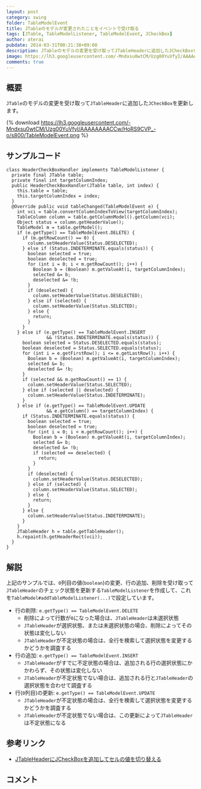 ```yaml
---
layout: post
category: swing
folder: TableModelEvent
title: JTableのモデルが変更されたことをイベントで受け取る
tags: [JTable, TableModelListener, TableModelEvent, JCheckBox]
author: aterai
pubdate: 2014-03-31T00:21:38+09:00
description: JTableのモデルの変更を受け取ってJTableHeaderに追加したJCheckBoxを更新します。
image: https://lh3.googleusercontent.com/-Mndxsu0wtCM/Uzg00YuVfyI/AAAAAAAACCw/HoRS9CVP_-o/s800/TableModelEvent.png
comments: true
---
```

## 概要
`JTable`のモデルの変更を受け取って`JTableHeader`に追加した`JCheckBox`を更新します。

{% download https://lh3.googleusercontent.com/-Mndxsu0wtCM/Uzg00YuVfyI/AAAAAAAACCw/HoRS9CVP_-o/s800/TableModelEvent.png %}

## サンプルコード
<pre class="prettyprint"><code>class HeaderCheckBoxHandler implements TableModelListener {
  private final JTable table;
  private final int targetColumnIndex;
  public HeaderCheckBoxHandler(JTable table, int index) {
    this.table = table;
    this.targetColumnIndex = index;
  }
  @Override public void tableChanged(TableModelEvent e) {
    int vci = table.convertColumnIndexToView(targetColumnIndex);
    TableColumn column = table.getColumnModel().getColumn(vci);
    Object status = column.getHeaderValue();
    TableModel m = table.getModel();
    if (e.getType() == TableModelEvent.DELETE) {
      if (m.getRowCount() == 0) {
        column.setHeaderValue(Status.DESELECTED);
      } else if (Status.INDETERMINATE.equals(status)) {
        boolean selected = true;
        boolean deselected = true;
        for (int i = 0; i &lt; m.getRowCount(); i++) {
          Boolean b = (Boolean) m.getValueAt(i, targetColumnIndex);
          selected &amp;= b;
          deselected &amp;= !b;
        }
        if (deselected) {
          column.setHeaderValue(Status.DESELECTED);
        } else if (selected) {
          column.setHeaderValue(Status.SELECTED);
        } else {
          return;
        }
      }
    } else if (e.getType() == TableModelEvent.INSERT
               &amp;&amp; !Status.INDETERMINATE.equals(status)) {
      boolean selected = Status.DESELECTED.equals(status);
      boolean deselected = Status.SELECTED.equals(status);
      for (int i = e.getFirstRow(); i &lt;= e.getLastRow(); i++) {
        Boolean b = (Boolean) m.getValueAt(i, targetColumnIndex);
        selected &amp;= b;
        deselected &amp;= !b;
      }
      if (selected &amp;&amp; m.getRowCount() == 1) {
        column.setHeaderValue(Status.SELECTED);
      } else if (selected || deselected) {
        column.setHeaderValue(Status.INDETERMINATE);
      }
    } else if (e.getType() == TableModelEvent.UPDATE
               &amp;&amp; e.getColumn() == targetColumnIndex) {
      if (Status.INDETERMINATE.equals(status)) {
        boolean selected = true;
        boolean deselected = true;
        for (int i = 0; i &lt; m.getRowCount(); i++) {
          Boolean b = (Boolean) m.getValueAt(i, targetColumnIndex);
          selected &amp;= b;
          deselected &amp;= !b;
          if (selected == deselected) {
            return;
          }
        }
        if (deselected) {
          column.setHeaderValue(Status.DESELECTED);
        } else if (selected) {
          column.setHeaderValue(Status.SELECTED);
        } else {
          return;
        }
      } else {
        column.setHeaderValue(Status.INDETERMINATE);
      }
    }
    JTableHeader h = table.getTableHeader();
    h.repaint(h.getHeaderRect(vci));
  }
}
</code></pre>

## 解説
上記のサンプルでは、`0`列目の値(`boolean`)の変更、行の追加、削除を受け取って`JTableHeader`のチェック状態を更新する`TableModelListener`を作成して、これを`TableModel#addTableModelListener(...)`で設定しています。

- 行の削除: `e.getType() == TableModelEvent.DELETE`
    - 削除によって行数が`0`になった場合は、`JTableHeader`は未選択状態
    - `JTableHeader`が選択状態、または未選択状態の場合、削除によってその状態は変化しない
    - `JTableHeader`が不定状態の場合は、全行を検索して選択状態を変更するかどうかを調査する
- 行の追加: `e.getType() == TableModelEvent.INSERT`
    - `JTableHeader`がすでに不定状態の場合は、追加される行の選択状態にかかわらず、その状態は変化しない
    - `JTableHeader`が不定状態でない場合は、追加される行と`JTableHeader`の選択状態を合わせて調査する
- 行(`0`列目)の更新: `e.getType() == TableModelEvent.UPDATE`
    - `JTableHeader`が不定状態の場合は、全行を検索して選択状態を変更するかどうかを調査する
    - `JTableHeader`が不定状態でない場合は、この更新によって`JTableHeader`は不定状態になる

<!-- dummy comment line for breaking list -->

## 参考リンク
- [JTableHeaderにJCheckBoxを追加してセルの値を切り替える](https://ateraimemo.com/Swing/TableHeaderCheckBox.html)

<!-- dummy comment line for breaking list -->

## コメント
